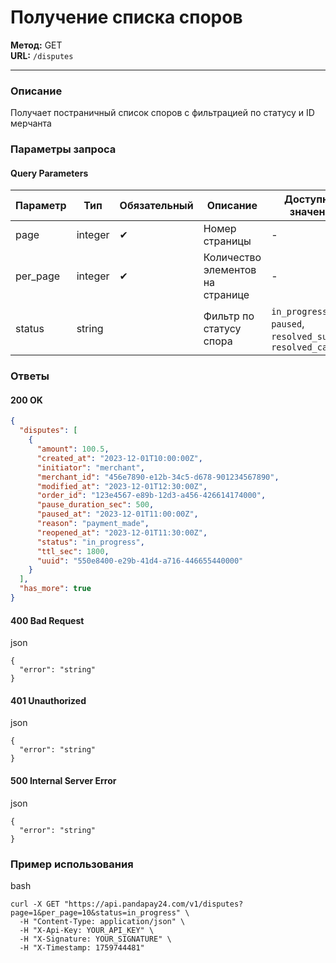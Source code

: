 # Получение списка споров

**Метод:** GET\
**URL:** `/disputes`

***

### Описание

Получает постраничный список споров с фильтрацией по статусу и ID мерчанта

### Параметры запроса

#### Query Parameters

| Параметр  | Тип     | Обязательный | Описание                         | Доступные значения                                             |
| --------- | ------- | ------------ | -------------------------------- | -------------------------------------------------------------- |
| page      | integer | ✔            | Номер страницы                   | -                                                              |
| per\_page | integer | ✔            | Количество элементов на странице | -                                                              |
| status    | string  |              | Фильтр по статусу спора          | `in_progress`, `paused`, `resolved_success`, `resolved_cancel` |

### Ответы

#### 200 OK

```json
{
  "disputes": [
    {
      "amount": 100.5,
      "created_at": "2023-12-01T10:00:00Z",
      "initiator": "merchant",
      "merchant_id": "456e7890-e12b-34c5-d678-901234567890",
      "modified_at": "2023-12-01T12:30:00Z",
      "order_id": "123e4567-e89b-12d3-a456-426614174000",
      "pause_duration_sec": 500,
      "paused_at": "2023-12-01T11:00:00Z",
      "reason": "payment_made",
      "reopened_at": "2023-12-01T11:30:00Z",
      "status": "in_progress",
      "ttl_sec": 1800,
      "uuid": "550e8400-e29b-41d4-a716-446655440000"
    }
  ],
  "has_more": true
}
```

#### 400 Bad Request

json

```
{
  "error": "string"
}
```

#### 401 Unauthorized

json

```
{
  "error": "string"
}
```

#### 500 Internal Server Error

json

```
{
  "error": "string"
}
```

### Пример использования

bash

```
curl -X GET "https://api.pandapay24.com/v1/disputes?page=1&per_page=10&status=in_progress" \
  -H "Content-Type: application/json" \
  -H "X-Api-Key: YOUR_API_KEY" \
  -H "X-Signature: YOUR_SIGNATURE" \
  -H "X-Timestamp: 1759744481"
```
